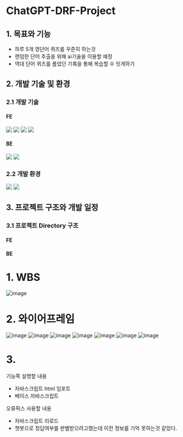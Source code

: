 # ChatGPT-DRF-Project

## 1. 목표와 기능
- 하루 5개 영단어 퀴즈를 꾸준히 하는것
- 랜덤한 단어 추출을 위해 ai기술을 이용할 예정
- 역대 단어 퀴즈를 풀었던 기록을 통해 복습할 수 잇게하기

## 2. 개발 기술 및 환경
### 2.1 개발 기술
#### FE
<div>
    <img src="https://img.shields.io/badge/html5-E34F26?style=for-the-badge&logo=html5&logoColor=white">
    <img src="https://img.shields.io/badge/css3-1572B6?style=for-the-badge&logo=css3&logoColor=white">
    <img src="https://img.shields.io/badge/javascript-F7DF1E?style=for-the-badge&logo=javascript&logoColor=white">
    <img src="https://img.shields.io/badge/bootstrap-7952B3?style=for-the-badge&logo=bootstrap&logoColor=white">
</div>

#### BE
<div>
    <img src="https://img.shields.io/badge/python-3776AB?style=for-the-badge&logo=python&logoColor=white">
    <img src="https://img.shields.io/badge/django-092E20?style=for-the-badge&logo=django&logoColor=white">
</div>

### 2.2 개발 환경
<div>
    <img src="https://img.shields.io/badge/visualstudio-007ACC?style=for-the-badge&logo=visualstudio&logoColor=white">
    <img src="https://img.shields.io/badge/github-181717?style=for-the-badge&logo=github&logoColor=white">
</div>

## 3. 프로젝트 구조와 개발 일정
### 3.1 프로젝트 Directory 구조

#### FE


#### BE




# 1. WBS
![image](https://github.com/Kimchanyang524/ChatGPT-DRF-Project/assets/105031421/0e960b58-060b-4a85-a3cd-1d2910de9dd1)

# 2. 와이어프레임
![image](https://github.com/Kimchanyang524/ChatGPT-DRF-Project/assets/105031421/e5124bb3-0190-402b-b550-586967e3337b)
![image](https://github.com/Kimchanyang524/ChatGPT-DRF-Project/assets/105031421/e53c6675-e19d-424d-99f5-1ed3f3901b4d)
![image](https://github.com/Kimchanyang524/ChatGPT-DRF-Project/assets/105031421/74d8946b-7972-48c6-b9e2-6b6328d9eb09)
![image](https://github.com/Kimchanyang524/ChatGPT-DRF-Project/assets/105031421/a5e6769c-2706-4283-9a64-61745a266738)
![image](https://github.com/Kimchanyang524/ChatGPT-DRF-Project/assets/105031421/418d4e02-24be-4b03-8850-e44fc7f6fef3)
![image](https://github.com/Kimchanyang524/ChatGPT-DRF-Project/assets/105031421/b63b0405-9293-43c6-a678-e77e8026aa23)
![image](https://github.com/Kimchanyang524/ChatGPT-DRF-Project/assets/105031421/dc58b90b-952d-420e-9f1b-329052bec97c)

# 3. 

기능쪽 설명할 내용
- 자바스크립트 html 임포트
- 베이스 자바스크립트

오류픽스 사용할 내용
- 자바스크립트 리로드
- 챗봇으로 정답여부를 판별받으려고했는데 이전 정보를 기억 못하는것 같았다.
